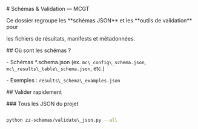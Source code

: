 \# Schémas \& Validation — MCGT



Ce dossier regroupe les \*\*schémas JSON\*\* et les \*\*outils de validation\*\* pour

les fichiers de résultats, manifests et métadonnées.



\## Où sont les schémas ?



\- Schémas \*.schema.json (ex. `mc\_config\_schema.json`, `mc\_results\_table\_schema.json`, etc.)

\- Exemples : `results\_schema\_examples.json`



\## Valider rapidement



\### Tous les JSON du projet

```bash

python zz-schemas/validate\_json.py --all



